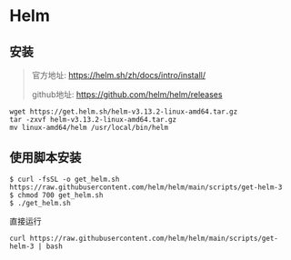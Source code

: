 # Helm

## 安装
> 官方地址: https://helm.sh/zh/docs/intro/install/
> 
> github地址: https://github.com/helm/helm/releases 

```shell
wget https://get.helm.sh/helm-v3.13.2-linux-amd64.tar.gz
tar -zxvf helm-v3.13.2-linux-amd64.tar.gz
mv linux-amd64/helm /usr/local/bin/helm
```

## 使用脚本安装
```shell
$ curl -fsSL -o get_helm.sh https://raw.githubusercontent.com/helm/helm/main/scripts/get-helm-3
$ chmod 700 get_helm.sh
$ ./get_helm.sh
```

直接运行
```shell
curl https://raw.githubusercontent.com/helm/helm/main/scripts/get-helm-3 | bash
```